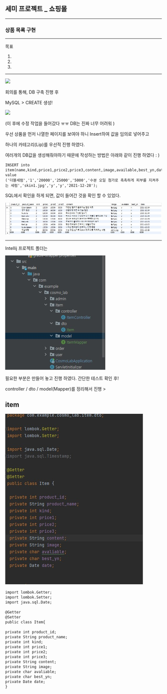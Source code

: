 ## 세미 프로젝트 _ 쇼핑몰 ##

---

### 상품 목록 구현  ###

---

목표 

1.

2.

3.

---



![](C:/Users/%EC%9D%B4%EB%AF%BF%EC%9D%8C/Desktop/%EC%83%81%ED%92%88.jpg)



회의를 통해, DB 구축 진행 후 

MySQL > CREATE 생성!

![](C:/Users/%EC%9D%B4%EB%AF%BF%EC%9D%8C/Desktop/DB.jpg)



(이 후에 수정 작업을 들어갔다 ㅠㅠ DB는 진짜 너무 어려워 ) 



우선 상품을 먼저 나열한 페이지를 보여야 하니 Insert하여 값을 임의로 넣어주고 

하나의 카테고리(Lip)를  우선적 진행 하였다. 

여러개의 DB값을 생성해줘야하기 때문에 작성하는 방법은 아래와 같이 진행 하였다 : ) 

```
INSERT into item(name,kind,price1,price2,price3,content,image,available,best_yn,date)
value
('더블세럼','1','20000','25000','5000','수분 오일 첨가로 촉촉하게 피부를 지켜주는 세럼','skin1.jpg','y','y','2021-12-28'); 
```



SQL에서 확인을 하게 되면, 값이 들어간 것을 확인 할 수 있었다. 

![](%EC%83%81%ED%92%88%EB%AA%A9%EB%A1%9D.assets/%EB%94%94%EB%B9%84.jpg)



---



Intellij 프로젝트 폴더는 

![](%EC%83%81%ED%92%88%EB%AA%A9%EB%A1%9D.assets/%ED%8F%B4%EB%8D%94.jpg)

필요한 부분은 만들어 놓고 진행 하였다. 간단한 테스트 확인 후! 

controller / dto / model(Mapper)를 정리해서 진행 > 



## item ##

![](%EC%83%81%ED%92%88%EB%AA%A9%EB%A1%9D.assets/dto.jpg)



```
import lombok.Getter;
import lombok.Setter;
import java.sql.Date;

@Getter
@Setter
public class Item{

private int product_id;
private String product_name;
private int kind;
private int price1;
private int price2;
private int price3;
private String content;
private String image;
private char avaliable;
private char best_yn;
private Date date; 
}

```



